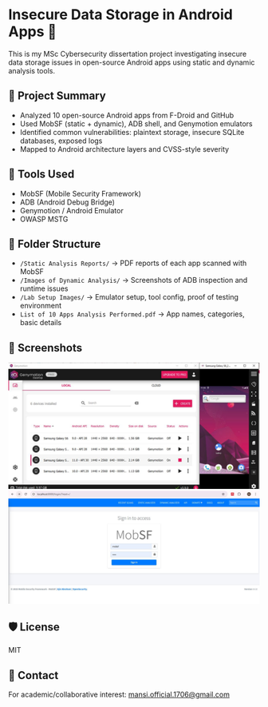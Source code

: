 # Insecure Data Storage in Android Apps 🔐

This is my MSc Cybersecurity dissertation project investigating insecure data storage issues in open-source Android apps using static and dynamic analysis tools.

## 🧪 Project Summary
- Analyzed 10 open-source Android apps from F-Droid and GitHub
- Used MobSF (static + dynamic), ADB shell, and Genymotion emulators
- Identified common vulnerabilities: plaintext storage, insecure SQLite databases, exposed logs
- Mapped to Android architecture layers and CVSS-style severity

## 🧰 Tools Used
- MobSF (Mobile Security Framework)
- ADB (Android Debug Bridge)
- Genymotion / Android Emulator
- OWASP MSTG

## 📁 Folder Structure
- `/Static Analysis Reports/` → PDF reports of each app scanned with MobSF
- `/Images of Dynamic Analysis/` → Screenshots of ADB inspection and runtime issues
- `/Lab Setup Images/` → Emulator setup, tool config, proof of testing environment
- `List of 10 Apps Analysis Performed.pdf` → App names, categories, basic details

## 📸 Screenshots
![GenyMotion Emulator](Lab-setup-Images/genymotion.jpg)
![MobSF Sample Output](Lab-setup-Images/genymotion1.jpg)

## 🛡️ License
MIT

## 💬 Contact
For academic/collaborative interest: mansi.official.1706@gmail.com
